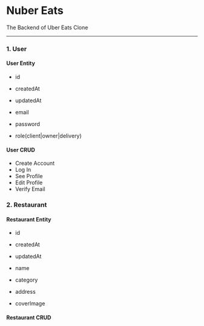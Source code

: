 # Nuber Eats

The Backend of Uber Eats Clone

---

### 1. User

#### User Entity

- id
- createdAt
- updatedAt

- email
- password
- role(client|owner|delivery)

#### User CRUD

- Create Account
- Log In
- See Profile
- Edit Profile
- Verify Email

### 2. Restaurant

#### Restaurant Entity

- id
- createdAt
- updatedAt

- name
- category
- address
- coverImage

#### Restaurant CRUD
